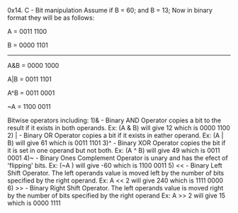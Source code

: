0x14. C - Bit manipulation
Assume if B = 60; and B = 13; Now in binary format they will be as follows:

A = 0011 1100

B = 0000 1101

---

A&B = 0000 1000

A|B = 0011 1101

A^B = 0011 0001

~A = 1100 0011

Bitwise operators including:
1)& - Binary AND Operator copies a bit to the result if it exists in both
operands.
Ex:
(A & B) will give 12 which is 0000 1100 2) | - Binary OR Operator copies a bit if it exists in eather operand.
Ex:
(A | B) will give 61 which is 0011 1101
3)^ - Binary XOR Operator copies the bit if it is set in one operand but not both.
Ex:
(A ^ B) will give 49 which is 0011 0001
4)~ - Binary Ones Complement Operator is unary and has the efect of 'flipping' bits.
Ex:
(~A ) will give -60 which is 1100 0011 5) << - Binary Left Shift Operator. The left operands value is moved left by the number of bits specified by the right operand.
Ex:
A << 2 will give 240 which is 1111 0000 6) >> - Binary Right Shift Operator. The left operands value is moved right by the number of bits specified by the right operand
Ex:
A >> 2 will give 15 which is 0000 1111
